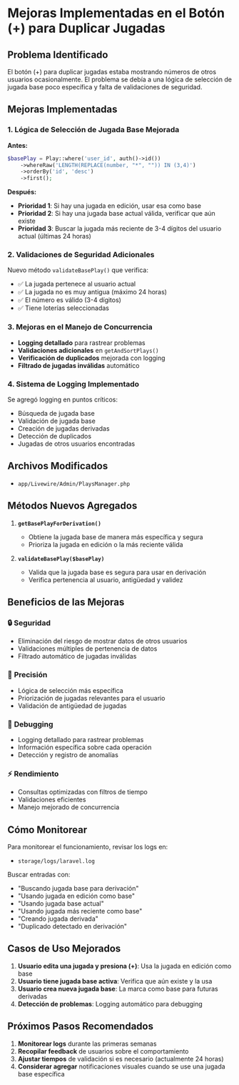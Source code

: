 # Mejoras Implementadas en el Botón (+) para Duplicar Jugadas

## Problema Identificado

El botón (+) para duplicar jugadas estaba mostrando números de otros usuarios ocasionalmente. El problema se debía a una lógica de selección de jugada base poco específica y falta de validaciones de seguridad.

## Mejoras Implementadas

### 1. **Lógica de Selección de Jugada Base Mejorada**

**Antes:**
```php
$basePlay = Play::where('user_id', auth()->id())
    ->whereRaw('LENGTH(REPLACE(number, "*", "")) IN (3,4)')
    ->orderBy('id', 'desc')
    ->first();
```

**Después:**
- **Prioridad 1**: Si hay una jugada en edición, usar esa como base
- **Prioridad 2**: Si hay una jugada base actual válida, verificar que aún existe
- **Prioridad 3**: Buscar la jugada más reciente de 3-4 dígitos del usuario actual (últimas 24 horas)

### 2. **Validaciones de Seguridad Adicionales**

Nuevo método `validateBasePlay()` que verifica:
- ✅ La jugada pertenece al usuario actual
- ✅ La jugada no es muy antigua (máximo 24 horas)
- ✅ El número es válido (3-4 dígitos)
- ✅ Tiene loterías seleccionadas

### 3. **Mejoras en el Manejo de Concurrencia**

- **Logging detallado** para rastrear problemas
- **Validaciones adicionales** en `getAndSortPlays()`
- **Verificación de duplicados** mejorada con logging
- **Filtrado de jugadas inválidas** automático

### 4. **Sistema de Logging Implementado**

Se agregó logging en puntos críticos:
- Búsqueda de jugada base
- Validación de jugada base
- Creación de jugadas derivadas
- Detección de duplicados
- Jugadas de otros usuarios encontradas

## Archivos Modificados

- `app/Livewire/Admin/PlaysManager.php`

## Métodos Nuevos Agregados

1. **`getBasePlayForDerivation()`**
   - Obtiene la jugada base de manera más específica y segura
   - Prioriza la jugada en edición o la más reciente válida

2. **`validateBasePlay($basePlay)`**
   - Valida que la jugada base es segura para usar en derivación
   - Verifica pertenencia al usuario, antigüedad y validez

## Beneficios de las Mejoras

### 🔒 **Seguridad**
- Eliminación del riesgo de mostrar datos de otros usuarios
- Validaciones múltiples de pertenencia de datos
- Filtrado automático de jugadas inválidas

### 🎯 **Precisión**
- Lógica de selección más específica
- Priorización de jugadas relevantes para el usuario
- Validación de antigüedad de jugadas

### 🐛 **Debugging**
- Logging detallado para rastrear problemas
- Información específica sobre cada operación
- Detección y registro de anomalías

### ⚡ **Rendimiento**
- Consultas optimizadas con filtros de tiempo
- Validaciones eficientes
- Manejo mejorado de concurrencia

## Cómo Monitorear

Para monitorear el funcionamiento, revisar los logs en:
- `storage/logs/laravel.log`

Buscar entradas con:
- "Buscando jugada base para derivación"
- "Usando jugada en edición como base"
- "Usando jugada base actual"
- "Usando jugada más reciente como base"
- "Creando jugada derivada"
- "Duplicado detectado en derivación"

## Casos de Uso Mejorados

1. **Usuario edita una jugada y presiona (+)**: Usa la jugada en edición como base
2. **Usuario tiene jugada base activa**: Verifica que aún existe y la usa
3. **Usuario crea nueva jugada base**: La marca como base para futuras derivadas
4. **Detección de problemas**: Logging automático para debugging

## Próximos Pasos Recomendados

1. **Monitorear logs** durante las primeras semanas
2. **Recopilar feedback** de usuarios sobre el comportamiento
3. **Ajustar tiempos** de validación si es necesario (actualmente 24 horas)
4. **Considerar agregar** notificaciones visuales cuando se use una jugada base específica
